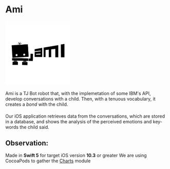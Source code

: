 # Ami
<img src="Ami/Extra/Assets.xcassets/amiLogoBlackAlpha.imageset/output-onlinepngtools.png" width="200" height="200">

Ami is a TJ Bot robot that, with the implemetation of some IBM's API, develop conversations with a child.
Then, with a tenuous vocabulary, it creates a _bond_ with the child.
####
Our iOS application retrieves data from the conversations, which are stored in a database, and shows the analysis of the perceived emotions and key-words the child said.

## Observation:
Made in **Swift 5** for  target iOS version **10.3** or greater
We are using CocoaPods to gather the [Charts](https://github.com/danielgindi/Charts) module

